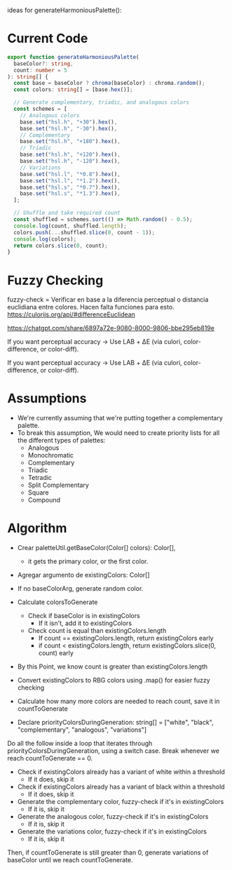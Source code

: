 
ideas for generateHarmoniousPalette():

# Current Code

```ts
export function generateHarmoniousPalette(
  baseColor?: string,
  count: number = 5
): string[] {
  const base = baseColor ? chroma(baseColor) : chroma.random();
  const colors: string[] = [base.hex()];

  // Generate complementary, triadic, and analogous colors
  const schemes = [
    // Analogous colors
    base.set("hsl.h", "+30").hex(),
    base.set("hsl.h", "-30").hex(),
    // Complementary
    base.set("hsl.h", "+180").hex(),
    // Triadic
    base.set("hsl.h", "+120").hex(),
    base.set("hsl.h", "-120").hex(),
    // Variations
    base.set("hsl.l", "*0.8").hex(),
    base.set("hsl.l", "*1.2").hex(),
    base.set("hsl.s", "*0.7").hex(),
    base.set("hsl.s", "*1.3").hex(),
  ];

  // Shuffle and take required count
  const shuffled = schemes.sort(() => Math.random() - 0.5);
  console.log(count, shuffled.length);
  colors.push(...shuffled.slice(0, count - 1));
  console.log(colors);
  return colors.slice(0, count);
}

```

# Fuzzy Checking

fuzzy-check = Verificar en base a la diferencia perceptual o distancia euclidiana entre colores. Hacen falta funciones para esto.
https://culorijs.org/api/#differenceEuclidean

https://chatgpt.com/share/6897a72e-9080-8000-9806-bbe295eb819e

If you want perceptual accuracy → Use LAB + ΔE (via culori, color-difference, or color-diff).

If you want perceptual accuracy → Use LAB + ΔE (via culori, color-difference, or color-diff).

# Assumptions

- We're currently assuming that we're putting together a complementary palette.
- To break this assumption, We would need to create priority lists for all the different types of palettes:
    - Analogous
    - Monochromatic
    - Complementary
    - Triadic
    - Tetradic
    - Split Complementary
    - Square
    - Compound

# Algorithm

- Crear paletteUtil.getBaseColor(Color[] colors): Color[],
    - it gets the primary color, or the first color.

- Agregar argumento de existingColors: Color[]
- If no baseColorArg, generate random color.
- Calculate colorsToGenerate
    - Check if baseColor is in existingColors
        - If it isn't, add it to existingColors
    - Check count is equal than existingColors.length
        - If count == existingColors.length, return existingColors early
        - if count < existingColors.length, return existingColors.slice(0, count) early

- By this Point, we know count is greater than existingColors.length

- Convert existingColors to RBG colors using .map() for easier fuzzy checking

- Calculate how many more colors are needed to reach count, save it in countToGenerate

- Declare priorityColorsDuringGeneration: string[] = ["white", "black", "complementary", "analogous", "variations"]

Do all the follow inside a loop that iterates through priorityColorsDuringGeneration, using a switch case.
Break whenever we reach countToGenerate == 0.

- Check if existingColors already has a variant of white within a threshold
    - If it does, skip it
- Check if existingColors already has a variant of black within a threshold
    - If it does, skip it
- Generate the complementary color, fuzzy-check if it's in existingColors
    - If it is, skip it
- Generate the analogous color, fuzzy-check if it's in existingColors
    - If it is, skip it
- Generate the variations color, fuzzy-check if it's in existingColors
    - If it is, skip it

Then, if countToGenerate is still greater than 0, generate variations of baseColor until we reach countToGenerate.

